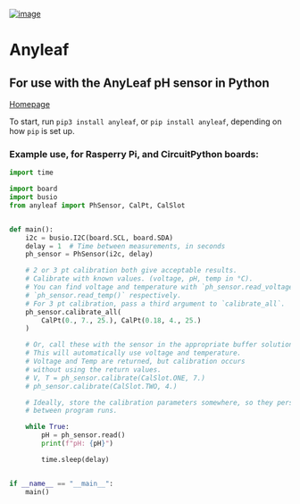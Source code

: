[![image](https://img.shields.io/pypi/v/anyleaf.svg)](https://python.org/pypi/anyleaf)

# Anyleaf

## For use with the AnyLeaf pH sensor in Python
[Homepage](https://anyleaf.org)

To start, run `pip3 install anyleaf`, or `pip install anyleaf`, depending on how `pip` is set up.

### Example use, for Rasperry Pi, and CircuitPython boards:
```python
import time

import board
import busio
from anyleaf import PhSensor, CalPt, CalSlot


def main():
    i2c = busio.I2C(board.SCL, board.SDA)
    delay = 1  # Time between measurements, in seconds
    ph_sensor = PhSensor(i2c, delay)

    # 2 or 3 pt calibration both give acceptable results.
    # Calibrate with known values. (voltage, pH, temp in °C).
    # You can find voltage and temperature with `ph_sensor.read_voltage()` and 
    # `ph_sensor.read_temp()` respectively.
    # For 3 pt calibration, pass a third argument to `calibrate_all`.
    ph_sensor.calibrate_all(
        CalPt(0., 7., 25.), CalPt(0.18, 4., 25.)
    )

    # Or, call these with the sensor in the appropriate buffer solution.
    # This will automatically use voltage and temperature.
    # Voltage and Temp are returned, but calibration occurs
    # without using the return values.
    # V, T = ph_sensor.calibrate(CalSlot.ONE, 7.)
    # ph_sensor.calibrate(CalSlot.TWO, 4.)

    # Ideally, store the calibration parameters somewhere, so they persist
    # between program runs.

    while True:
        pH = ph_sensor.read()
        print(f"pH: {pH}")

        time.sleep(delay)


if __name__ == "__main__":
    main()
```